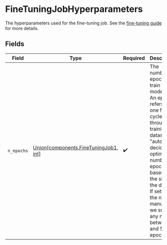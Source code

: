 # FineTuningJobHyperparameters

The hyperparameters used for the fine-tuning job. See the [fine-tuning guide](/docs/guides/fine-tuning) for more details.


## Fields

| Field                                                                                                                                                                                                                                                                     | Type                                                                                                                                                                                                                                                                      | Required                                                                                                                                                                                                                                                                  | Description                                                                                                                                                                                                                                                               |
| ------------------------------------------------------------------------------------------------------------------------------------------------------------------------------------------------------------------------------------------------------------------------- | ------------------------------------------------------------------------------------------------------------------------------------------------------------------------------------------------------------------------------------------------------------------------- | ------------------------------------------------------------------------------------------------------------------------------------------------------------------------------------------------------------------------------------------------------------------------- | ------------------------------------------------------------------------------------------------------------------------------------------------------------------------------------------------------------------------------------------------------------------------- |
| `n_epochs`                                                                                                                                                                                                                                                                | [Union[components.FineTuningJob1, int]](../../models/components/finetuningjobnepochs.md)                                                                                                                                                                                  | :heavy_check_mark:                                                                                                                                                                                                                                                        | The number of epochs to train the model for. An epoch refers to one full cycle through the training dataset.<br/>"auto" decides the optimal number of epochs based on the size of the dataset. If setting the number manually, we support any number between 1 and 50 epochs. |